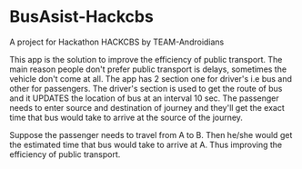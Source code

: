 # BusAsist-Hackcbs
A project for Hackathon HACKCBS by TEAM-Androidians

This app is the solution to improve the efficiency of public transport. The main reason people don't prefer public transport is delays, sometimes the vehicle don't come at all. The app has 2 section one for driver's i.e bus and other for passengers. The driver's section is used to get the route of bus and it UPDATES the location of bus at an interval 10 sec. The passenger needs to enter source and destination of journey and they'll get the exact time that bus would take to arrive at the source of the journey.

Suppose the passenger needs to travel from A to B. Then he/she would get the estimated time that bus would take to arrive at A. Thus improving the efficiency of public transport.
